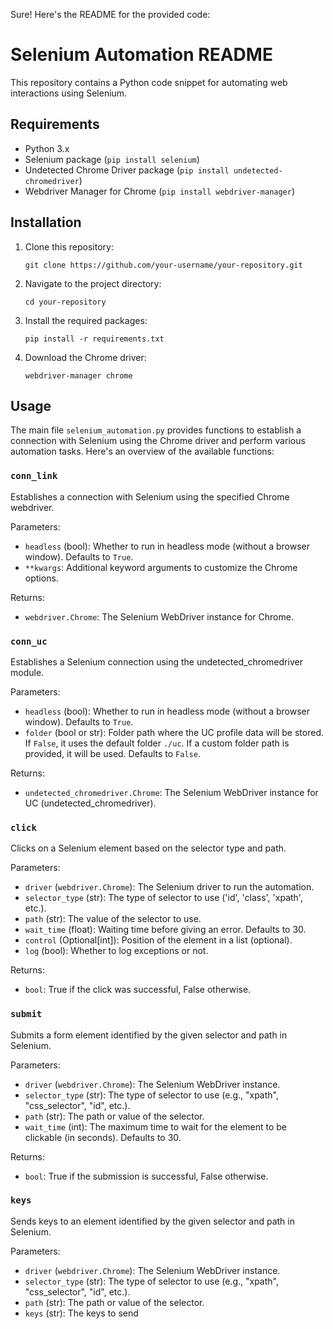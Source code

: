 Sure! Here's the README for the provided code:

# Selenium Automation README

This repository contains a Python code snippet for automating web interactions using Selenium.

## Requirements

- Python 3.x
- Selenium package (`pip install selenium`)
- Undetected Chrome Driver package (`pip install undetected-chromedriver`)
- Webdriver Manager for Chrome (`pip install webdriver-manager`)

## Installation

1. Clone this repository:

   ```
   git clone https://github.com/your-username/your-repository.git
   ```

2. Navigate to the project directory:

   ```
   cd your-repository
   ```

3. Install the required packages:

   ```
   pip install -r requirements.txt
   ```

4. Download the Chrome driver:

   ```
   webdriver-manager chrome
   ```

## Usage

The main file `selenium_automation.py` provides functions to establish a connection with Selenium using the Chrome driver and perform various automation tasks. Here's an overview of the available functions:

### `conn_link`

Establishes a connection with Selenium using the specified Chrome webdriver.

Parameters:
- `headless` (bool): Whether to run in headless mode (without a browser window). Defaults to `True`.
- `**kwargs`: Additional keyword arguments to customize the Chrome options.

Returns:
- `webdriver.Chrome`: The Selenium WebDriver instance for Chrome.

### `conn_uc`

Establishes a Selenium connection using the undetected_chromedriver module.

Parameters:
- `headless` (bool): Whether to run in headless mode (without a browser window). Defaults to `True`.
- `folder` (bool or str): Folder path where the UC profile data will be stored. If `False`, it uses the default folder `./uc`. If a custom folder path is provided, it will be used. Defaults to `False`.

Returns:
- `undetected_chromedriver.Chrome`: The Selenium WebDriver instance for UC (undetected_chromedriver).

### `click`

Clicks on a Selenium element based on the selector type and path.

Parameters:
- `driver` (`webdriver.Chrome`): The Selenium driver to run the automation.
- `selector_type` (str): The type of selector to use ('id', 'class', 'xpath', etc.).
- `path` (str): The value of the selector to use.
- `wait_time` (float): Waiting time before giving an error. Defaults to 30.
- `control` (Optional[int]): Position of the element in a list (optional).
- `log` (bool): Whether to log exceptions or not.

Returns:
- `bool`: True if the click was successful, False otherwise.

### `submit`

Submits a form element identified by the given selector and path in Selenium.

Parameters:
- `driver` (`webdriver.Chrome`): The Selenium WebDriver instance.
- `selector_type` (str): The type of selector to use (e.g., "xpath", "css_selector", "id", etc.).
- `path` (str): The path or value of the selector.
- `wait_time` (int): The maximum time to wait for the element to be clickable (in seconds). Defaults to 30.

Returns:
- `bool`: True if the submission is successful, False otherwise.

### `keys`

Sends keys to an element identified by the given selector and path in Selenium.

Parameters:
- `driver` (`webdriver.Chrome`): The Selenium WebDriver instance.
- `selector_type` (str): The type of selector to use (e.g., "xpath", "css_selector", "id", etc.).
- `path` (str): The path or value of the selector.
- `keys` (str): The keys to send
